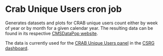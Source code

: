 # Crab Unique Users cron job

Generates datasets and plots for CRAB unique users count either by week of year or by month for a given calendar year. The resulting data can be found in its respective [CMSDataPop website](https://cmsdatapop.web.cern.ch/cmsdatapop/crab_uu/).

The data is currently used for the [CRAB Unique Users panel](https://monit-grafana.cern.ch/goto/BsS_8TrHg?orgId=11) in the [CSRG dashboard](https://monit-grafana.cern.ch/goto/PSGX8T9HR?orgId=11).
